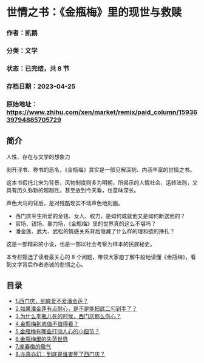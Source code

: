 # 世情之书：《金瓶梅》里的现世与救赎

### 作者：凯鹅

### 分类：文学

### 状态：已完结，共 8 节

### 存档日期：2023-04-25

### 原始地址：https://www.zhihu.com/xen/market/remix/paid_column/1593639794885705729


## 简介
人性、存在与文学的想象力


剥开淫书、秽书的恶名，《金瓶梅》其实是一部见解深刻、内涵丰富的世情之书。


这本书假托北宋为背景，风物制度则多为明朝，所揭示的人情社会、运转法则，又具有历久弥新的超越性。甚至放到今天看，也意味深长。


声色犬马的背后，是对残酷现实不动声色地刻画。


* 西门庆平生所爱的金钱、女人、权力，是如何成就他又是如何断送他的？
* 官场、钱场、暴力场，《金瓶梅》里的世界真的这么不堪吗？
* 潘金莲、武大、武松的情感关系背后隐藏了什么样的理和欲的挣扎？

这是一部精彩的小说，也是一部以社会考察为样本的民族秘史。


本专栏甄选了读者最关心的 8 个问题，带领大家庖丁解牛般地读懂《金瓶梅》，看到文字背后作者赤诚的悲悯之心。




## 目录
- [1.西门庆，到底爱不爱潘金莲？](1.西门庆，到底爱不爱潘金莲？.md)<!-- 2023-01-06 05:26 -->
- [2.如果潘金莲有点耐心，是不是能把武二勾到手了？](2.如果潘金莲有点耐心，是不是能把武二勾到手了？.md)<!-- 2023-01-31 03:20 -->
- [3.为什么李瓶儿死的时候，西门庆那么伤心？](3.为什么李瓶儿死的时候，西门庆那么伤心？.md)<!-- 2023-02-13 09:45 -->
- [4.金瓶梅到底值不值得看？](4.金瓶梅到底值不值得看？.md)<!-- 2023-02-16 05:42 -->
- [5.金瓶梅有哪些打动人心的小细节？](5.金瓶梅有哪些打动人心的小细节？.md)<!-- 2023-02-27 05:55 -->
- [6.金瓶梅里的失范世界](6.金瓶梅里的失范世界.md)<!-- 2023-03-07 03:40 -->
- [7.庞春梅的傲气](7.庞春梅的傲气.md)<!-- 2023-03-16 03:31 -->
- [8.亦真亦幻：到底是谁害死了西门庆？](8.亦真亦幻：到底是谁害死了西门庆？.md)<!-- 2023-04-06 09:50 -->